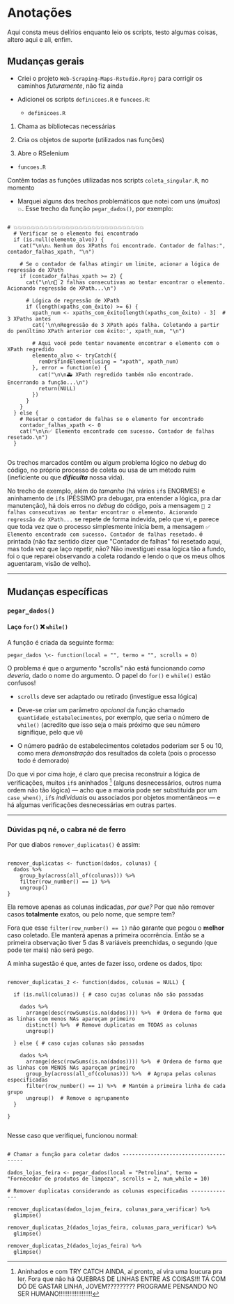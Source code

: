 # Anotações

Aqui consta meus delírios enquanto leio os scripts, testo algumas coisas, altero aqui e ali, enfim.

## Mudanças gerais

-   Criei o projeto `Web-Scraping-Maps-Rstudio.Rproj` para corrigir os caminhos *futuramente*, não fiz ainda

-   Adicionei os scripts `definicoes.R` e `funcoes.R`:

    -   `definicoes.R`

1)  Chama as bibliotecas necessárias

2)  Cria os objetos de suporte (utilizados nas funções)

3)  Abre o RSelenium

-   `funcoes.R`

Contêm todas as funções utilizadas nos scripts `coleta_singular.R`, no momento

-   Marquei alguns dos trechos problemáticos que notei com uns (*muitos*) `💥`. Esse trecho da função `pegar_dados()`, por exemplo:

```{r}

# 💥💥💥💥💥💥💥💥💥💥💥💥💥💥💥💥💥💥💥💥💥💥💥💥💥💥💥💥💥💥
  # Verificar se o elemento foi encontrado
  if (is.null(elemento_alvo)) {
    cat("\n\n⚠️ Nenhum dos XPaths foi encontrado. Contador de falhas:", contador_falhas_xpath, "\n")

    # Se o contador de falhas atingir um limite, acionar a lógica de regressão de XPath
    if (contador_falhas_xpath >= 2) {
      cat("\n\n🤖 2 falhas consecutivas ao tentar encontrar o elemento. Acionando regressão de XPath...\n")

      # Lógica de regressão de XPath
      if (length(xpaths_com_êxito) >= 6) {
        xpath_num <- xpaths_com_êxito[length(xpaths_com_êxito) - 3]  # 3 XPaths antes
        cat('\n\nRegressão de 3 XPath após falha. Coletando a partir do penúltimo XPath anterior com êxito:', xpath_num, "\n")

        # Aqui você pode tentar novamente encontrar o elemento com o XPath regredido
        elemento_alvo <- tryCatch({
          remDr$findElement(using = "xpath", xpath_num)
        }, error = function(e) {
          cat("\n\n🚑 XPath regredido também não encontrado. Encerrando a função...\n")
          return(NULL)
        })
      }
    }
  } else {
    # Resetar o contador de falhas se o elemento for encontrado
    contador_falhas_xpath <- 0
    cat("\n\n✅ Elemento encontrado com sucesso. Contador de falhas resetado.\n")
  }
  
```

Os trechos marcados contêm ou algum problema lógico no *debug* do código, no próprio processo de coleta ou usa de um método ruim (ineficiente ou que ***dificulta*** nossa vida).

No trecho de exemplo, além do *tamanho* (há vários `if`s ENORMES) e aninhamento de `if`s (PÉSSIMO pra debugar, pra entender a lógica, pra dar manutenção), há dois erros no *debug* do código, pois a mensagem `🤖 2 falhas consecutivas ao tentar encontrar o elemento. Acionando regressão de XPath...` se repete de forma indevida, pelo que vi, e parece que toda vez que o processo simplesmente inicia bem, a mensagem `✅ Elemento encontrado com sucesso. Contador de falhas resetado.` é printada (não faz sentido dizer que "Contador de falhas" foi resetado aqui, mas toda vez que laço repetir, não? Não investiguei essa lógica tão a fundo, foi o que reparei observando a coleta rodando e lendo o que os meus olhos aguentaram, visão de velho).

------------------------------------------------------------------------

## Mudanças específicas

### `pegar_dados()`

#### Laço `for()` ❌ `while()`

A função é criada da seguinte forma:

`pegar_dados \<- function(local = "", termo = "", scrolls = 0)`

O problema é que o argumento "scrolls" não está funcionando *como deveria*, dado o nome do argumento. O papel do `for()` e `while()` estão confusos!

-   `scrolls` deve ser adaptado ou retirado (investigue essa lógica)

-   Deve-se criar um parâmetro *opcional* da função chamado `quantidade_estabalecimentos`, por exemplo, que seria o número de `while()` (acredito que isso seja o mais próximo que seu número signifique, pelo que vi)

-   O número padrão de estabelecimentos coletados poderiam ser 5 ou 10, como mera *demonstração* dos resultados da coleta (pois o processo todo é demorado)

Do que vi por cima hoje, é claro que precisa reconstruir a lógica de verificações, muitos `if`s aninhados [^1] (alguns desnecessários, outros numa ordem não tão lógica) — acho que a maioria pode ser substituída por um `case_when()`, `if`s *individuais* ou associados por objetos momentâneos — e há algumas verificações desnecessárias em outras partes.

[^1]: Aninhados e com TRY CATCH AINDA, aí pronto, aí vira uma loucura pra ler. Fora que não há QUEBRAS DE LINHAS ENTRE AS COISAS!!! TÁ COM DÓ DE GASTAR LINHA, JOVEM????????? PROGRAME PENSANDO NO SER HUMANO!!!!!!!!!!!!!!!!!!!

------------------------------------------------------------------------

### Dúvidas pq né, o cabra né de ferro

Por que diabos `remover_duplicatas()` é assim:

```{r}

remover_duplicatas <- function(dados, colunas) {
  dados %>%
    group_by(across(all_of(colunas))) %>%
    filter(row_number() == 1) %>%
    ungroup()
}

```

Ela remove apenas as colunas indicadas, *por que?* Por que não remover casos **totalmente** exatos, ou pelo nome, que sempre tem?

Fora que esse `filter(row_number() == 1)` não garante que pegou o **melhor** caso coletado. Ele manterá apenas a primeira ocorrência. Então se a primeira observação tiver 5 das 8 variáveis preenchidas, o segundo (que pode ter mais) não será pego.

A minha sugestão é que, antes de fazer isso, ordene os dados, tipo:

```{r}

remover_duplicatas_2 <- function(dados, colunas = NULL) {

  if (is.null(colunas)) { # caso cujas colunas não são passadas
  
    dados %>%
      arrange(desc(rowSums(is.na(dados)))) %>%  # Ordena de forma que as linhas com menos NAs apareçam primeiro
      distinct() %>%  # Remove duplicatas em TODAS as colunas
      ungroup()
  
  } else { # caso cujas colunas são passadas
  
    dados %>%
      arrange(desc(rowSums(is.na(dados)))) %>%  # Ordena de forma que as linhas com MENOS NAs apareçam primeiro
      group_by(across(all_of(colunas))) %>%  # Agrupa pelas colunas especificadas
      filter(row_number() == 1) %>%  # Mantém a primeira linha de cada grupo
      ungroup()  # Remove o agrupamento
  }
  
}


```

Nesse caso que verifiquei, funcionou normal:

```{r}

# Chamar a função para coletar dados --------------------------------------

dados_lojas_feira <- pegar_dados(local = "Petrolina", termo = "Fornecedor de produtos de limpeza", scrolls = 2, num_while = 10)

# Remover duplicatas considerando as colunas especificadas --------------

remover_duplicatas(dados_lojas_feira, colunas_para_verificar) %>%
  glimpse()

remover_duplicatas_2(dados_lojas_feira, colunas_para_verificar) %>%
  glimpse()

remover_duplicatas_2(dados_lojas_feira) %>%
  glimpse()

```
